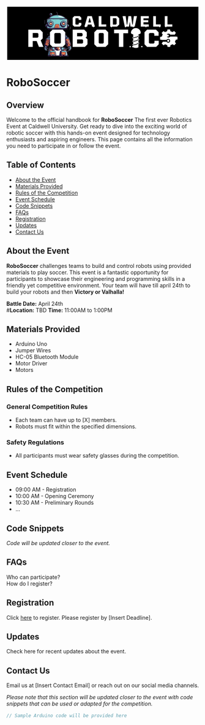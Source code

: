<p align="center">
  <img src="robotic.png" alt="Description of Image">
</p>

<p align="center">

# **RoboSoccer**
</p>

## Overview

Welcome to the official handbook for **RoboSoccer** The first ever Robotics Event at Caldwell University. Get ready to dive into the exciting world of robotic soccer with this hands-on event designed for technology enthusiasts and aspiring engineers. This page contains all the information you need to participate in or follow the event.



## Table of Contents
- [About the Event](#about-the-event)
- [Materials Provided](#materials-provided)
- [Rules of the Competition](#rules-of-the-competition)
- [Event Schedule](#event-schedule)
- [Code Snippets](#code-snippets)
- [FAQs](#faqs)
- [Registration](#registration)
- [Updates](#updates)
- [Contact Us](#contact-us)

## About the Event
**RoboSoccer** challenges teams to build and control robots using provided materials to play soccer. This event is a fantastic opportunity for participants to showcase their engineering and programming skills in a friendly yet competitive environment.
Your team will have till april 24th to build your robots and then **Victory or Valhalla!**
  
**Battle Date:** April 24th  
#**Location:** TBD
**Time:** 11:00AM to 1:00PM

## Materials Provided
- Arduino Uno
- Jumper Wires
- HC-05 Bluetooth Module
- Motor Driver
- Motors

## Rules of the Competition
### General Competition Rules
- Each team can have up to [X] members.
- Robots must fit within the specified dimensions.

### Safety Regulations
- All participants must wear safety glasses during the competition.

## Event Schedule
- 09:00 AM - Registration
- 10:00 AM - Opening Ceremony
- 10:30 AM - Preliminary Rounds
- ...

## Code Snippets
*Code will be updated closer to the event.*

## FAQs
Who can participate?  
How do I register?

## Registration
Click [here](#) to register. Please register by [Insert Deadline].

## Updates
Check here for recent updates about the event.

## Contact Us
Email us at [Insert Contact Email] or reach out on our social media channels.


*Please note that this section will be updated closer to the event with code snippets that can be used or adapted for the competition.*

```cpp
// Sample Arduino code will be provided here
